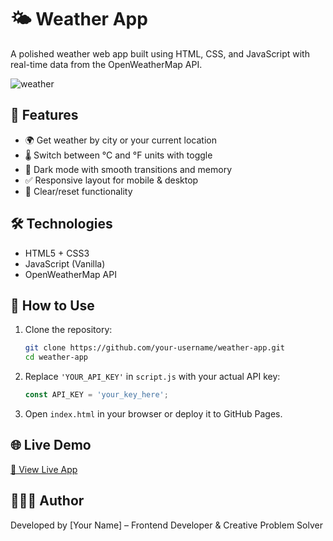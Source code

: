 # 🌤️ Weather App

A polished weather web app built using HTML, CSS, and JavaScript with real-time data from the OpenWeatherMap API.

![weather](https://github.com/user-attachments/assets/b5c172b7-4b6e-4e92-a4f1-51b535a7c59f)


## 🔧 Features

- 🌍 Get weather by city or your current location
- 🌡️ Switch between °C and °F units with toggle
- 🌙 Dark mode with smooth transitions and memory
- ✅ Responsive layout for mobile & desktop
- 🧹 Clear/reset functionality

## 🛠 Technologies

- HTML5 + CSS3
- JavaScript (Vanilla)
- OpenWeatherMap API

## 🚀 How to Use

1. Clone the repository:
   ```bash
   git clone https://github.com/your-username/weather-app.git
   cd weather-app
   ```

2. Replace `'YOUR_API_KEY'` in `script.js` with your actual API key:
   ```javascript
   const API_KEY = 'your_key_here';
   ```

3. Open `index.html` in your browser or deploy it to GitHub Pages.

## 🌐 Live Demo

[🔗 View Live App](https://yourusername.github.io/weather-app)

## 👩🏽‍💻 Author

Developed by [Your Name] – Frontend Developer & Creative Problem Solver
